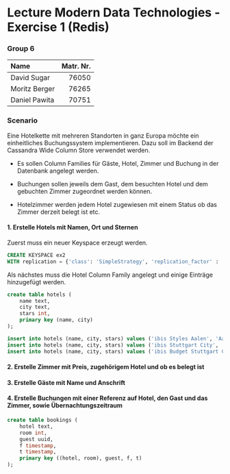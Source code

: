 # Lecture Modern Data Technologies - Exercise 1 (Redis)

### Group 6

| Name | Matr. Nr. |
|:-----|----------:|
| David Sugar | 76050 |
| Moritz Berger| 76265 |
| Daniel Pawita| 70751 |

### Scenario

Eine Hotelkette mit mehreren Standorten in ganz Europa möchte ein einheitliches
Buchungssystem implementieren. Dazu soll im Backend der Cassandra Wide Column
Store verwendet werden.

- Es sollen Column Families für Gäste, Hotel, Zimmer und Buchung in der Datenbank angelegt werden.

- Buchungen sollen jeweils dem Gast, dem besuchten Hotel und dem gebuchten Zimmer zugeordnet werden können.

- Hotelzimmer werden jedem Hotel zugewiesen mit einem Status ob das Zimmer
  derzeit belegt ist etc.

#### 1. Erstelle Hotels mit Namen, Ort und Sternen

Zuerst muss ein neuer Keyspace erzeugt werden.
```sql
CREATE KEYSPACE ex2
WITH replication = {'class': 'SimpleStrategy', 'replication_factor' : '1'};
```

Als nächstes muss die Hotel Column Family angelegt und einige Einträge
hinzugefügt werden.
```sql
create table hotels (
    name text,
    city text,
    stars int,
    primary key (name, city)
);

insert into hotels (name, city, stars) values ('ibis Styles Aalen', 'Aalen', 3);
insert into hotels (name, city, stars) values ('ibis Stuttgart City', 'Stuttgart', 4);
insert into hotels (name, city, stars) values ('ibis Budget Stuttgart City Nord', 'Stuttgart', 4);
```

#### 2. Erstelle Zimmer mit Preis, zugehörigem Hotel und ob es belegt ist

#### 3. Erstelle Gäste mit Name und Anschrift

#### 4. Erstelle Buchungen mit einer Referenz auf Hotel, den Gast und das Zimmer, sowie Übernachtungszeitraum

```sql
create table bookings ( 
    hotel text, 
    room int, 
    guest uuid, 
    f timestamp, 
    t timestamp, 
    primary key ((hotel, room), guest, f, t) 
);
```
